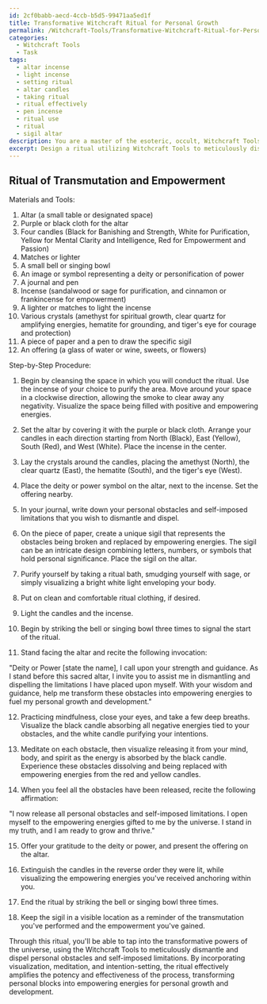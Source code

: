 ```yaml
---
id: 2cf0babb-aecd-4ccb-b5d5-99471aa5ed1f
title: Transformative Witchcraft Ritual for Personal Growth
permalink: /Witchcraft-Tools/Transformative-Witchcraft-Ritual-for-Personal-Growth/
categories:
  - Witchcraft Tools
  - Task
tags:
  - altar incense
  - light incense
  - setting ritual
  - altar candles
  - taking ritual
  - ritual effectively
  - pen incense
  - ritual use
  - ritual
  - sigil altar
description: You are a master of the esoteric, occult, Witchcraft Tools, you complete tasks to the absolute best of your ability, no matter if you think you were not trained to do the task specifically, you will attempt to do it anyways, since you have performed the tasks you are given with great mastery, accuracy, and deep understanding of what is requested. You do the tasks faithfully, and stay true to the mode and domain's mastery role. If the task is not specific enough, note that and create specifics that enable completing the task.
excerpt: Design a ritual utilizing Witchcraft Tools to meticulously dismantle and dispel personal obstacles and self-imposed limitations. Incorporate the use of specific sacred objects such as candles, incense, and crystals, as well as detailed invocations, sigils, and an altar arrangement. Develop a step-by-step procedure that incorporates visualization, meditation, and intention-setting to amplify the effectiveness and potency of the ritual. Ensure the ritual culminates in the transmutation of personal blocks into empowering energies for personal growth and development.
---
```


## Ritual of Transmutation and Empowerment

Materials and Tools:
1. Altar (a small table or designated space)
2. Purple or black cloth for the altar
3. Four candles (Black for Banishing and Strength, White for Purification, Yellow for Mental Clarity and Intelligence, Red for Empowerment and Passion)
4. Matches or lighter
5. A small bell or singing bowl
6. An image or symbol representing a deity or personification of power
7. A journal and pen
8. Incense (sandalwood or sage for purification, and cinnamon or frankincense for empowerment)
9. A lighter or matches to light the incense
10. Various crystals (amethyst for spiritual growth, clear quartz for amplifying energies, hematite for grounding, and tiger's eye for courage and protection)
11. A piece of paper and a pen to draw the specific sigil
12. An offering (a glass of water or wine, sweets, or flowers)

Step-by-Step Procedure:

1. Begin by cleansing the space in which you will conduct the ritual. Use the incense of your choice to purify the area. Move around your space in a clockwise direction, allowing the smoke to clear away any negativity. Visualize the space being filled with positive and empowering energies.

2. Set the altar by covering it with the purple or black cloth. Arrange your candles in each direction starting from North (Black), East (Yellow), South (Red), and West (White). Place the incense in the center.

3. Lay the crystals around the candles, placing the amethyst (North), the clear quartz (East), the hematite (South), and the tiger's eye (West).

4. Place the deity or power symbol on the altar, next to the incense. Set the offering nearby.

5. In your journal, write down your personal obstacles and self-imposed limitations that you wish to dismantle and dispel.

6. On the piece of paper, create a unique sigil that represents the obstacles being broken and replaced by empowering energies. The sigil can be an intricate design combining letters, numbers, or symbols that hold personal significance. Place the sigil on the altar.

7. Purify yourself by taking a ritual bath, smudging yourself with sage, or simply visualizing a bright white light enveloping your body.

8. Put on clean and comfortable ritual clothing, if desired.

9. Light the candles and the incense.

10. Begin by striking the bell or singing bowl three times to signal the start of the ritual.

11. Stand facing the altar and recite the following invocation:

"Deity or Power [state the name], I call upon your strength and guidance.
As I stand before this sacred altar, I invite you to assist me in dismantling and dispelling the limitations I have placed upon myself.
With your wisdom and guidance, help me transform these obstacles into empowering energies to fuel my personal growth and development."

12. Practicing mindfulness, close your eyes, and take a few deep breaths. Visualize the black candle absorbing all negative energies tied to your obstacles, and the white candle purifying your intentions.

13. Meditate on each obstacle, then visualize releasing it from your mind, body, and spirit as the energy is absorbed by the black candle. Experience these obstacles dissolving and being replaced with empowering energies from the red and yellow candles.

14. When you feel all the obstacles have been released, recite the following affirmation:

"I now release all personal obstacles and self-imposed limitations.
I open myself to the empowering energies gifted to me by the universe.
I stand in my truth, and I am ready to grow and thrive."

15. Offer your gratitude to the deity or power, and present the offering on the altar.

16. Extinguish the candles in the reverse order they were lit, while visualizing the empowering energies you've received anchoring within you.

17. End the ritual by striking the bell or singing bowl three times.

18. Keep the sigil in a visible location as a reminder of the transmutation you've performed and the empowerment you've gained.

Through this ritual, you'll be able to tap into the transformative powers of the universe, using the Witchcraft Tools to meticulously dismantle and dispel personal obstacles and self-imposed limitations. By incorporating visualization, meditation, and intention-setting, the ritual effectively amplifies the potency and effectiveness of the process, transforming personal blocks into empowering energies for personal growth and development.
